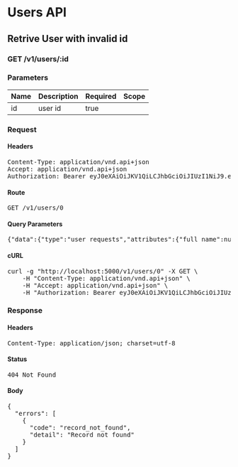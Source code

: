 # Users API

## Retrive User with invalid id

### GET /v1/users/:id

### Parameters

| Name | Description | Required | Scope |
|------|-------------|----------|-------|
| id | user id | true |  |

### Request

#### Headers

<pre>Content-Type: application/vnd.api+json
Accept: application/vnd.api+json
Authorization: Bearer eyJ0eXAiOiJKV1QiLCJhbGciOiJIUzI1NiJ9.eyJleHAiOjE1MzY3NjExODgsInN1YiI6MTc2fQ.SM3fZ97H8I_cvj-xHR18FmfdvXYK_XMtObYmAs4k1lQ</pre>

#### Route

<pre>GET /v1/users/0</pre>

#### Query Parameters

<pre>{&quot;data&quot;:{&quot;type&quot;:&quot;user_requests&quot;,&quot;attributes&quot;:{&quot;full_name&quot;:null,&quot;email&quot;:null,&quot;password&quot;:null}}}: </pre>

#### cURL

<pre class="request">curl -g &quot;http://localhost:5000/v1/users/0&quot; -X GET \
	-H &quot;Content-Type: application/vnd.api+json&quot; \
	-H &quot;Accept: application/vnd.api+json&quot; \
	-H &quot;Authorization: Bearer eyJ0eXAiOiJKV1QiLCJhbGciOiJIUzI1NiJ9.eyJleHAiOjE1MzY3NjExODgsInN1YiI6MTc2fQ.SM3fZ97H8I_cvj-xHR18FmfdvXYK_XMtObYmAs4k1lQ&quot;</pre>

### Response

#### Headers

<pre>Content-Type: application/json; charset=utf-8</pre>

#### Status

<pre>404 Not Found</pre>

#### Body

<pre>{
  "errors": [
    {
      "code": "record_not_found",
      "detail": "Record not found"
    }
  ]
}</pre>
